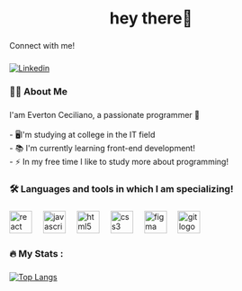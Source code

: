 <h1 align="center">hey there👋</h1>

###

<p >Connect with me!</p>

###




[![Linkedin](	https://img.shields.io/badge/LinkedIn-0077B5?style=for-the-badge&logo=linkedin&logoColor=white)](https://www.linkedin.com/in/evertonceciliano)

###

<h3 align="left">👩‍💻  About Me</h3>

###

<p align="left">I'am Everton Ceciliano, a passionate programmer 👋<br><br>- 🖥️I'm studying at college in the IT field<br>- 📚 I'm currently learning front-end development!<br>- ⚡ In my free time I like to study more about programming!</p>

###

<h3 align="left">🛠 Languages and tools in which I am specializing!</h3>

###

<div align="left">
  <img src="https://cdn.jsdelivr.net/gh/devicons/devicon/icons/react/react-original.svg" height="40" alt="react logo"  />
  <img width="12" />
  <img src="https://cdn.jsdelivr.net/gh/devicons/devicon/icons/javascript/javascript-original.svg" height="40" alt="javascript logo"  />
  <img width="12" />
  <img src="https://cdn.jsdelivr.net/gh/devicons/devicon/icons/html5/html5-original.svg" height="40" alt="html5 logo"  />
  <img width="12" />
  <img src="https://cdn.jsdelivr.net/gh/devicons/devicon/icons/css3/css3-original.svg" height="40" alt="css3 logo"  />
  <img width="12" />
  <img src="https://cdn.jsdelivr.net/gh/devicons/devicon/icons/figma/figma-original.svg" height="40" alt="figma logo"  />
  <img width="12" />
  <img src="https://cdn.jsdelivr.net/gh/devicons/devicon/icons/git/git-original.svg" height="40" alt="git logo"  />
</div>

###

<h3 align="left">🔥   My Stats :</h3>

###

[![Top Langs](https://github-readme-stats.vercel.app/api/top-langs/?username=evertonceciliano)](https://github.com/evertonceciliano/github-readme-stats)

